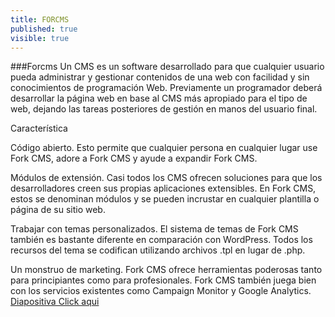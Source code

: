 ```yaml
---
title: FORCMS
published: true
visible: true
---
```


<!-- # BIENVENIDOS
## Graficación y animación  -->
###Forcms
Un CMS es un software desarrollado para que cualquier usuario pueda administrar y gestionar contenidos de una web con facilidad y sin conocimientos de programación Web. Previamente un programador deberá desarrollar la página web en base al CMS más apropiado para el tipo de web, dejando las tareas posteriores de gestión en manos del usuario final.

Característica

Código abierto. Esto permite que cualquier persona en cualquier lugar use Fork CMS, adore a Fork CMS y ayude a expandir Fork CMS.

Módulos de extensión. Casi todos los CMS ofrecen soluciones para que los desarrolladores creen sus propias aplicaciones extensibles. En Fork CMS, estos se denominan módulos y se pueden incrustar en cualquier plantilla o página de su sitio web.

Trabajar con temas personalizados. El sistema de temas de Fork CMS también es bastante diferente en comparación con WordPress. Todos los recursos del tema se codifican utilizando archivos .tpl en lugar de .php.

Un monstruo de marketing. Fork CMS ofrece herramientas poderosas tanto para principiantes como para profesionales. Fork CMS también juega bien con los servicios existentes como Campaign Monitor y Google Analytics.
[Diapositiva Click aqui](http://valeriaalvarezsis.com:8087/reveal.js-master/demo.html#/)
<!--
[Diapositiva Click aqui.](../demo.html)

Prueba de forkcms Click aqui.
Pruebalo es gratis aqui les dejo el link: Click aqui.
 -->
